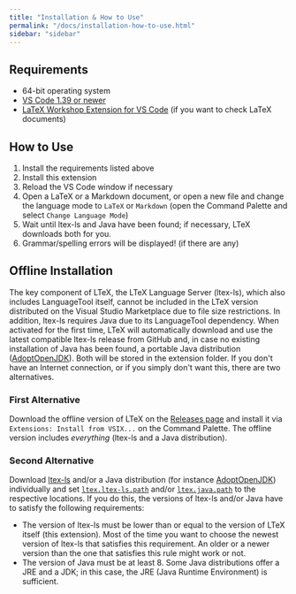 ```yaml
---
title: "Installation & How to Use"
permalink: "/docs/installation-how-to-use.html"
sidebar: "sidebar"
---
```


## Requirements

- 64-bit operating system
- [VS Code 1.39 or newer](https://code.visualstudio.com/)
- [LaTeX Workshop Extension for VS Code](https://marketplace.visualstudio.com/items?itemName=James-Yu.latex-workshop) (if you want to check LaTeX documents)

## How to Use

1. Install the requirements listed above
2. Install this extension
3. Reload the VS Code window if necessary
4. Open a LaTeX or a Markdown document, or open a new file and change the language mode to `LaTeX` or `Markdown` (open the Command Palette and select `Change Language Mode`)
5. Wait until ltex-ls and Java have been found; if necessary, LTeX downloads both for you.
6. Grammar/spelling errors will be displayed! (if there are any)

## Offline Installation

The key component of LTeX, the LTeX Language Server (ltex-ls), which also includes LanguageTool itself, cannot be included in the LTeX version distributed on the Visual Studio Marketplace due to file size restrictions. In addition, ltex-ls requires Java due to its LanguageTool dependency. When activated for the first time, LTeX will automatically download and use the latest compatible ltex-ls release from GitHub and, in case no existing installation of Java has been found, a portable Java distribution ([AdoptOpenJDK](https://adoptopenjdk.net/)). Both will be stored in the extension folder. If you don't have an Internet connection, or if you simply don't want this, there are two alternatives.

### First Alternative

Download the offline version of LTeX on the [Releases page](https://github.com/valentjn/vscode-ltex/releases) and install it via `Extensions: Install from VSIX...` on the Command Palette. The offline version includes _everything_ (ltex-ls and a Java distribution).

### Second Alternative

Download [ltex-ls](https://github.com/valentjn/ltex-ls/releases) and/or a Java distribution (for instance [AdoptOpenJDK](https://adoptopenjdk.net/)) individually and set [`ltex.ltex-ls.path`](settings.html#ltexltex-lspath) and/or [`ltex.java.path`](settings.html#ltexjavapath) to the respective locations. If you do this, the versions of ltex-ls and/or Java have to satisfy the following requirements:

- The version of ltex-ls must be lower than or equal to the version of LTeX itself (this extension). Most of the time you want to choose the newest version of ltex-ls that satisfies this requirement. An older or a newer version than the one that satisfies this rule might work or not.
- The version of Java must be at least 8. Some Java distributions offer a JRE and a JDK; in this case, the JRE (Java Runtime Environment) is sufficient.

